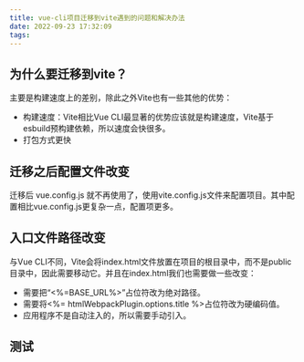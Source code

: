 ```yaml
---
title: vue-cli项目迁移到vite遇到的问题和解决办法
date: 2022-09-23 17:32:09
tags:
---
```


## 为什么要迁移到vite？
主要是构建速度上的差别，除此之外Vite也有一些其他的优势：
- 构建速度：Vite相比Vue CLI最显著的优势应该就是构建速度，Vite基于esbuild预构建依赖，所以速度会快很多。
- 打包方式更快

## 迁移之后配置文件改变
迁移后 vue.config.js 就不再使用了，使用vite.config.js文件来配置项目。其中配置相比vue.config.js更复杂一点，配置项更多。

## 入口文件路径改变
与Vue CLI不同，Vite会将index.html文件放置在项目的根目录中，而不是public目录中，因此需要移动它。并且在index.html我们也需要做一些改变：
- 需要把“<%=BASE_URL%>”占位符改为绝对路径。
- 需要将<%= htmlWebpackPlugin.options.title %>占位符改为硬编码值。
- 应用程序不是自动注入的，所以需要手动引入。

## 测试